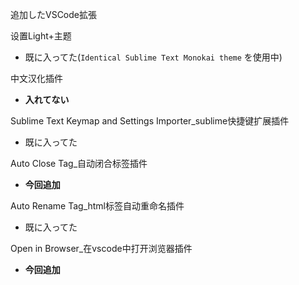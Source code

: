 追加したVSCode拡張


设置Light+主题
  - 既に入ってた(`Identical Sublime Text Monokai theme` を使用中)

中文汉化插件
  - **入れてない**

Sublime Text Keymap and Settings Importer_sublime快捷键扩展插件
  - 既に入ってた

Auto Close Tag_自动闭合标签插件
  - **今回追加**

Auto Rename Tag_html标签自动重命名插件
  - 既に入ってた

Open in Browser_在vscode中打开浏览器插件
  - **今回追加**

